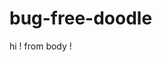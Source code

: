 # bug-free-doodle
<html>
<title> dashboard </title>
<body>
hi ! from body !
<script>
alert("welcome to persistent");
</script>
</body>
